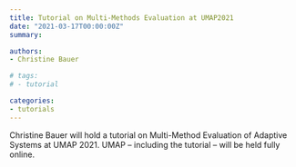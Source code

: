```yaml
---
title: Tutorial on Multi-Methods Evaluation at UMAP2021
date: "2021-03-17T00:00:00Z"
summary:

authors:
- Christine Bauer 

# tags:
# - tutorial

categories:
- tutorials
---
```

Christine Bauer will hold a tutorial on Multi-Method Evaluation of Adaptive Systems at UMAP 2021. UMAP – including the tutorial – will be held fully online.
